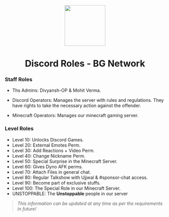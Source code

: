 
<div align="center">
    <img src="https://i.imgur.com/p9kh4Pc.png" width="128px" style="max-width:100%;">
    <h1>Discord Roles - BG Network</h1>
</div>

<h3>Staff Roles</h3>

- Ths Admins: Divyansh-OP & Mohit Verma. 

<!--- Management: Looks after all core activities related to Ujjwal and team his team.--->

- Discord Operators: Manages the server with rules and regulations. They have rights to take the necessary action against the offender.

- Minecraft Operators: Manages our minecraft gaming server.

<!---<h3>Special Roles</h3>

- Discord Employees: Ones who work at [Discord](https://discord.com).

- Content Creator: Creators with 100k+ subscribers/followers.

- Honourable Guest: Recognized members of the community or special guest of the server.

- Nitro Booster: The one who blesses this server by [boosting](https://support.discord.com/hc/en-us/articles/360028038352-Server-Boosting-).

- YouTube Sponsor: Channel member of live channel i.e. [Ujjwal](https://www.youtube.com/channel/UCl_vAxZpvbO-PFXdDu7EdHw). [Click here to join sponsor gang today](https://www.youtube.com/channel/UCl_vAxZpvbO-PFXdDu7EdHw/join)!

- Contributor: Ones who sponsor the server financially under certain circumstances(terms & conditions applied).

- Developer: Creator of bots which are being used in this server.

- Designer: Ones who regularly does gfx or vfx work for Team Ujjwal.

- Artist: Talented musicians present in the --->

<h3>Level Roles</h3>

- Level 10: Unlocks Discord Games.
- Level 20: External Emotes Perm.
- Level 30: Add Reactions + Video Perm.
- Level 40: Change Nickname Perm.
- Level 50: Special Surprise in the Minecraft Server.
- Level 60: Gives Dyno AFK perms.
- Level 70: Attach Files in general chat.
- Level 80: Regular Talkshow with Ujjwal & #sponsor-chat access.
- Level 90: Become part of exclusive stuffs.
- Level 100: The Special Role in our Minecraft Server.
- UNSTOPPABLE: The **Unstoppable** people in our server

> *This information can be updated at any time as per the requirements in future!*
